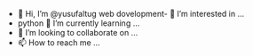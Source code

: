 - 👋 Hi, I’m @yusufaltug
web dovelopment- 👀 I’m interested in ...
- python 🌱 I’m currently learning ...
- 💞️ I’m looking to collaborate on ...
- 📫 How to reach me ...

<!---
yusufaltug/yusufaltug is a ✨ special ✨ repository because its `README.md` (this file) appears on your GitHub profile.
You can click the Preview link to take a look at your changes.
--->
